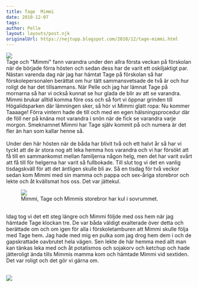 ```yaml
---
title: Tage  Mimmi
date: 2010-12-07
tags: 	
author: Pelle
layout: layouts/post.njk
originalUrl: https://nejtupp.blogspot.com/2010/12/tage-mimmi.html
---
```


<img src="../../../img/2010/12/frida-o-tage.jpg"><br>Tage och "Mimmi" fann varandra under den allra första veckan på förskolan när de började förra hösten och sedan dess har de varit ett oskiljaktigt par. Nästan varenda dag när jag har hämtat Tage på förskolan så har förskolepersonalen berättat om hur tätt sammansvetsade de två är och hur roligt de har det tillsammans. När Pelle och jag har lämnat Tage på mornarna så har vi också kunnat se hur glada de blir av att se varandra. Mimmi brukar alltid komma före oss och så fort vi öppnar grinden till Högalidsparken där lämningen sker, så hör vi Mimmi glatt ropa: Nu kommer Taaaage! Förra vintern hade de till och med en egen hälsningsprocedur där de föll ner på knäna mot varandra i snön när de fick se varandra varje morgon. Smeknamnet Mimmi har Tage själv kommit på och numera är det fler än han som kallar henne så.<br><br>Under den här hösten när de båda har blivit två och ett halvt år så har vi tyckt att de är stora nog att leka hemma hos varandra och vi har försökt att få till en sammankomst mellan familjerna någon helg, men det har varit svårt att få till för helgerna har varit så fullbokade. Till slut tog vi det en vanlig tisdagskväll för att det äntligen skulle bli av. Så en tisdag för två veckor sedan kom Mimmi med sin mamma och pappa och sex-åriga storebror och lekte och åt kvällsmat hos oss. Det var jättekul.

<figure>
	<img src="../../../img/2010/12/Frida%2Bmed%2Bfamilj-_MG_6023.jpg">
	<figcaption>Mimmi, Tage och Mimmis storebror har kul i sovrummet.</figcaption>
</figure>

<br>Idag tog vi det ett steg längre och Mimmi följde med oss hem när jag hämtade Tage klockan tre. De var båda väldigt exalterade över detta och berättade om och om igen för alla i förskoletamburen att Mimmi skulle följa med Tage hem. Jag hade med mig en pulka som jag drog hem dem i och de gapskrattade oavbrutet hela vägen. Sen lekte de här hemma med allt man kan tänkas leka med och åt potatismos och sojakorv och ketchup och hade jätteroligt ända tills Mimmis mamma kom och hämtade Mimmi vid sextiden. Det var roligt och det gör vi gärna om.
<br><br>

<img src="../../../img/2010/12/Frida%2Bbes%25C3%25B6ker-_MG_6218.jpg">
